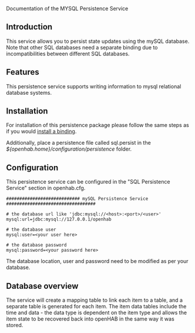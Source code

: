 Documentation of the MYSQL Persistence Service

## Introduction

This service allows you to persist state updates using the mySQL database. Note that other SQL databases need a separate binding due to incompatibilities between different SQL databases.

## Features

This persistence service supports writing information to mysql relational database systems.

## Installation

For installation of this persistence package please follow the same steps as if you would [install a binding](Bindings).

Additionally, place a persistence file called sql.persist in the _${openhab.home}/configuration/persistence_ folder.

## Configuration

This persistence service can be configured in the "SQL Persistence Service" section in openhab.cfg.
```
############################ mySQL Persistence Service ##################################

# the database url like 'jdbc:mysql://<host>:<port>/<user>'
mysql:url=jdbc:mysql://127.0.0.1/openhab

# the database user
mysql:user=<your user here>

# the database password
mysql:password=<your password here>
```
The database location, user and password need to be modified as per your database.

## Database overview
The service will create a mapping table to link each item to a table, and a separate table is generated for each item. The item data tables include the time and data - the data type is dependent on the item type and allows the item state to be recovered back into openHAB in the same way it was stored.